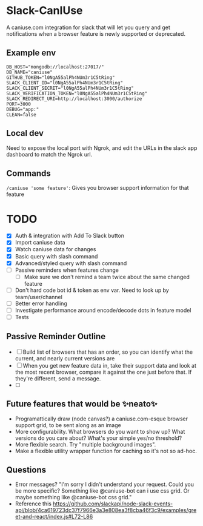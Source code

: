 # Slack-CanIUse
A caniuse.com integration for slack that will let you query and get notifications when a browser feature is newly supported or deprecated.

## Example env
```
DB_HOST="mongodb://localhost:27017/"
DB_NAME="caniuse"
GITHUB_TOKEN="l0NgA55alPh4NUm3r1C5tRing"
SLACK_CLIENT_ID="l0NgA55alPh4NUm3r1C5tRing"
SLACK_CLIENT_SECRET="l0NgA55alPh4NUm3r1C5tRing"
SLACK_VERIFICATION_TOKEN="l0NgA55alPh4NUm3r1C5tRing"
SLACK_REDIRECT_URI=http://localhost:3000/authorize
PORT=3000
DEBUG="app:"
CLEAN=false
```

## Local dev
Need to expose the local port with Ngrok, and edit the URLs in the slack app dashboard to match the Ngrok url.

## Commands
`/caniuse 'some feature'`: Gives you browser support information for that feature

# TODO
- [x] Auth & integration with Add To Slack button
- [x] Import caniuse data
- [x] Watch caniuse data for changes
- [x] Basic query with slash command
- [x] Advanced/styled query with slash command
- [ ] Passive reminders when features change
	- [ ] Make sure we don't remind a team twice about the same changed feature
- [ ] Don't hard code bot id & token as env var. Need to look up by team/user/channel
- [ ] Better error handling
- [ ] Investigate performance around encode/decode dots in feature model
- [ ] Tests

## Passive Reminder Outline
- [ ] Build list of browsers that has an order, so you can identify what the current, and nearly current versions are
- [ ] When you get new feature data in, take their support data and look at the most recent browser, compare it against the one just before that. If they're different, send a message.
- [ ]

## Future features that would be ✨neato✨
* Programattically draw (node canvas?) a caniuse.com-esque browser support grid, to be sent along as an image
* More configurability. What browsers do you want to show up? What versions do you care about? What's your simple yes/no threshold?
* More flexible search. Try "multiple background images".
* Make a flexible utility wrapper function for caching so it's not so ad-hoc.

## Questions
* Error messages? "I'm sorry I didn't understand your request. Could you be more specific? Something like @caniuse-bot can i use css grid. Or maybe something like @caniuse-bot css grid."
* Reference this https://github.com/slackapi/node-slack-events-api/blob/4ca619723dc37f7966e3a3e808ea3f8cba46f3c9/examples/greet-and-react/index.js#L72-L86

